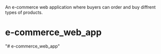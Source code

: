 An e-commerce web application where buyers can order and buy diffrent types of products.
# e-commerce_web_app
"# e-commerce_web_app" 
